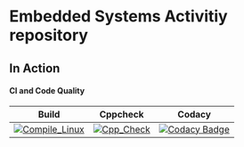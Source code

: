 # Embedded Systems Activitiy repository
## In Action
#### CI and Code Quality

|Build|Cppcheck|Codacy|
|:--:|:--:|:--:|
|[![Compile_Linux](https://github.com/jagadeesharadhyula7608/Embedded_C_Activity_Stepin256282/actions/workflows/compile.yml/badge.svg)](https://github.com/jagadeesharadhyula7608/Embedded_C_Activity_Stepin256282/actions/workflows/compile.yml)|[![Cpp_Check](https://github.com/jagadeesharadhyula7608/Embedded_C_Activity_Stepin256282/actions/workflows/cpp_check.yml/badge.svg)](https://github.com/jagadeesharadhyula7608/Embedded_C_Activity_Stepin256282/actions/workflows/cpp_check.yml)|[![Codacy Badge](https://app.codacy.com/project/badge/Grade/97042d1ff7e24eb6835c2a9016f69eb1)](https://www.codacy.com/gh/jagadeesharadhyula7608/Embedded_C_Activity_Stepin256282/dashboard?utm_source=github.com&amp;utm_medium=referral&amp;utm_content=jagadeesharadhyula7608/Embedded_C_Activity_Stepin256282&amp;utm_campaign=Badge_Grade)|
